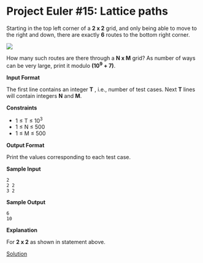 # Project Euler #15: Lattice paths

Starting in the top left corner of a **2 x 2**  grid, and only being able to move to the right and down, there are exactly **6** routes to the bottom right corner.

<img src='https://hr-challenge-images.s3.amazonaws.com/2641/2641.gif'/>

How many such routes are there through a **N x M** grid? As number of ways can be very large, print it modulo **(10<sup>9</sup> + 7)**.

**Input Format**

The first line contains an integer **T** , i.e., number of test cases.
Next **T**  lines will contain integers **N** and **M**.

**Constraints**
* 1 &le; T &le; 10<sup>3</sup>
* 1 &le; N &le; 500
* 1 &le; M &le; 500

**Output Format**

Print the values corresponding to each test case.

**Sample Input**
```
2
2 2
3 2
```

**Sample Output**
```
6
10
```

**Explanation**

For **2 x 2** as shown in statement above.

[Solution](https://github.com/zhaohanson1/project_euler_plus/new/master/15%20-%20Lattice%20paths/solution.md)

